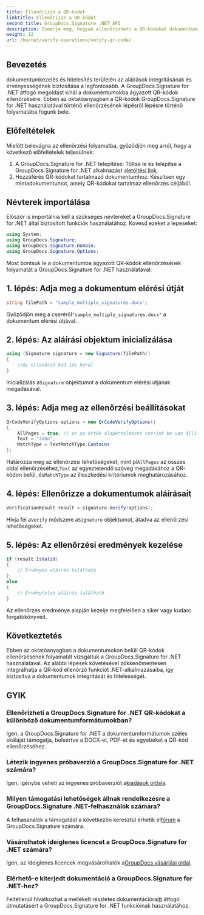 ```yaml
---
title: Ellenőrizze a QR-kódot
linktitle: Ellenőrizze a QR-kódot
second_title: GroupDocs.Signature .NET API
description: Ismerje meg, hogyan ellenőrizheti a QR-kódokat dokumentumokon belül a GroupDocs.Signature for .NET segítségével. Átfogó oktatóanyag lépésről lépésre.
weight: 12
url: /hu/net/verify-operations/verify-qr-code/
---
```

## Bevezetés
dokumentumkezelés és hitelesítés területén az aláírások integritásának és érvényességének biztosítása a legfontosabb. A GroupDocs.Signature for .NET átfogó megoldást kínál a dokumentumokba ágyazott QR-kódok ellenőrzésére. Ebben az oktatóanyagban a QR-kódok GroupDocs.Signature for .NET használatával történő ellenőrzésének lépésről lépésre történő folyamatába fogunk bele.
## Előfeltételek
Mielőtt belevágna az ellenőrzési folyamatba, győződjön meg arról, hogy a következő előfeltételek teljesülnek:
1.  A GroupDocs.Signature for .NET telepítése: Töltse le és telepítse a GroupDocs.Signature for .NET alkalmazást a[letöltési link](https://releases.groupdocs.com/signature/net/).
2. Hozzáférés QR-kódokat tartalmazó dokumentumhoz: Készítsen egy mintadokumentumot, amely QR-kódokat tartalmaz ellenőrzés céljából. 

## Névterek importálása
Először is importálnia kell a szükséges névtereket a GroupDocs.Signature for .NET által biztosított funkciók használatához. Kovesd ezeket a lepeseket:

```csharp
using System;
using GroupDocs.Signature;
using GroupDocs.Signature.Domain;
using GroupDocs.Signature.Options;
```


Most bontsuk le a dokumentumba ágyazott QR-kódok ellenőrzésének folyamatát a GroupDocs.Signature for .NET használatával:
## 1. lépés: Adja meg a dokumentum elérési útját
```csharp
string filePath = "sample_multiple_signatures.docx";
```
 Győződjön meg a cseréről`"sample_multiple_signatures.docx"` a dokumentum elérési útjával.
## 2. lépés: Az aláírási objektum inicializálása
```csharp
using (Signature signature = new Signature(filePath))
{
    //Az ellenőrző kód ide kerül
}
```
 Inicializálás a`Signature` objektumot a dokumentum elérési útjának megadásával.
## 3. lépés: Adja meg az ellenőrzési beállításokat
```csharp
QrCodeVerifyOptions options = new QrCodeVerifyOptions()
{
    AllPages = true, // ez az érték alapértelmezés szerint be van állítva
    Text = "John",
    MatchType = TextMatchType.Contains
};
```
 Határozza meg az ellenőrzési lehetőségeket, mint pl`AllPages` az összes oldal ellenőrzéséhez,`Text` az egyeztetendő szöveg megadásához a QR-kódon belül, és`MatchType` az illeszkedési kritériumok meghatározásához.
## 4. lépés: Ellenőrizze a dokumentumok aláírásait
```csharp
VerificationResult result = signature.Verify(options);
```
 Hívja fel a`Verify` módszere a`Signature` objektumot, átadva az ellenőrzési lehetőségeket.
## 5. lépés: Az ellenőrzési eredmények kezelése
```csharp
if (result.IsValid)
{
    // Érvényes aláírás található
}
else
{
    // Érvénytelen aláírás található
}
```
Az ellenőrzés eredménye alapján kezelje megfelelően a siker vagy kudarc forgatókönyveit.

## Következtetés
Ebben az oktatóanyagban a dokumentumokon belüli QR-kódok ellenőrzésének folyamatát vizsgáltuk a GroupDocs.Signature for .NET használatával. Az alábbi lépések követésével zökkenőmentesen integrálhatja a QR-kód ellenőrző funkciót .NET-alkalmazásaiba, így biztosítva a dokumentumok integritását és hitelességét.
## GYIK
### Ellenőrizheti a GroupDocs.Signature for .NET QR-kódokat a különböző dokumentumformátumokban?
Igen, a GroupDocs.Signature for .NET a dokumentumformátumok széles skáláját támogatja, beleértve a DOCX-et, PDF-et és egyebeket a QR-kód ellenőrzéséhez.
### Létezik ingyenes próbaverzió a GroupDocs.Signature for .NET számára?
 Igen, igénybe veheti az ingyenes próbaverziót a[kiadások oldala](https://releases.groupdocs.com/).
### Milyen támogatási lehetőségek állnak rendelkezésre a GroupDocs.Signature .NET-felhasználók számára?
 A felhasználók a támogatást a következőn keresztül érhetik el[fórum](https://forum.groupdocs.com/c/signature/13) a GroupDocs.Signature számára.
### Vásárolhatok ideiglenes licencet a GroupDocs.Signature for .NET számára?
 Igen, az ideiglenes licencek megvásárolhatók a[GroupDocs vásárlási oldal](https://purchase.groupdocs.com/temporary-license/).
### Elérhető-e kiterjedt dokumentáció a GroupDocs.Signature for .NET-hez?
 Feltétlenül hivatkozhat a mellékelt részletes dokumentációra[itt](https://tutorials.groupdocs.com/signature/net/) átfogó útmutatásért a GroupDocs.Signature for .NET funkcióinak használatához.